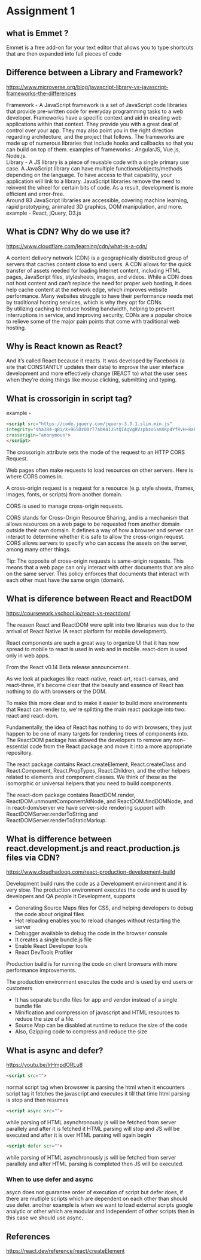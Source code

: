 # Assignment 1

## what is Emmet ?  

Emmet is a free add-on for your text editor that allows you to type shortcuts that are then expanded into full pieces of code

## Difference between a Library and Framework?

<https://www.microverse.org/blog/javascript-library-vs-javascript-frameworks-the-differences>  

Framework - A JavaScript framework is a set of JavaScript code libraries that provide pre-written code for everyday programming tasks to a web developer. Frameworks have a specific context and aid in creating web applications within that context. They provide you with a great deal of control over your app. They may also point you in the right direction regarding architecture, and the project that follows. The frameworks are made up of numerous libraries that include hooks and callbacks so that you can build on top of them. examples of frameworks : AngularJS, Vue.js, Node.js.  
Library -  A JS library is a piece of reusable code with a single primary use case. A JavaScript library can have multiple functions/objects/methods depending on the language. To have access to that capability, your application will link to a library. JavaScript libraries remove the need to reinvent the wheel for certain bits of code. As a result, development is more efficient and error-free.  
Around 83 JavaScript libraries are accessible, covering machine learning, rapid prototyping, animated 3D graphics, DOM manipulation, and more. example - React, jQuery, D3.js

## What is CDN? Why do we use it?

<https://www.cloudflare.com/learning/cdn/what-is-a-cdn/>

A content delivery network (CDN) is a geographically distributed group of servers that caches content close to end users. A CDN allows for the quick transfer of assets needed for loading Internet content, including HTML pages, JavaScript files, stylesheets, images, and videos. While a CDN does not host content and can’t replace the need for proper web hosting, it does help cache content at the network edge, which improves website performance. Many websites struggle to have their performance needs met by traditional hosting services, which is why they opt for CDNs.  
By utilizing caching to reduce hosting bandwidth, helping to prevent interruptions in service, and improving security, CDNs are a popular choice to relieve some of the major pain points that come with traditional web hosting.

## Why is React known as React?  

And it’s called React because it reacts. It was developed by Facebook (a site that CONSTANTLY updates their data) to improve the user interface development and more effectively change (REACT to) what the user sees when they’re doing things like mouse clicking, submitting and typing.

## What is crossorigin in script tag?

example -

```html
<script src="https://code.jquery.com/jquery-3.3.1.slim.min.js"
integrity="sha384-q8i/X+965DzO0rT7abK41JStQIAqVgRVzpbzo5smXKp4YfRvH+8abtTE1Pi6jizo"
crossorigin="anonymous">
</script>
```

The crossorigin attribute sets the mode of the request to an HTTP CORS Request.

Web pages often make requests to load resources on other servers. Here is where CORS comes in.

A cross-origin request is a request for a resource (e.g. style sheets, iframes, images, fonts, or scripts) from another domain.

CORS is used to manage cross-origin requests.

CORS stands for Cross-Origin Resource Sharing, and is a mechanism that allows resources on a web page to be requested from another domain outside their own domain. It defines a way of how a browser and server can interact to determine whether it is safe to allow the cross-origin request. CORS allows servers to specify who can access the assets on the server, among many other things.

Tip: The opposite of cross-origin requests is same-origin requests. This means that a web page can only interact with other documents that are also on the same server. This policy enforces that documents that interact with each other must have the same origin (domain).

## What is diference between React and ReactDOM

<https://coursework.vschool.io/react-vs-reactdom/>

The reason React and ReactDOM were split into two libraries was due to the arrival of React Native (A react platform for mobile development).

React components are such a great way to organize UI that it has now spread to mobile to react is used in web and in mobile. react-dom is used only in web apps.

From the React v0.14 Beta release announcement.

As we look at packages like react-native, react-art, react-canvas, and react-three, it's become clear that the beauty and essence of React has nothing to do with browsers or the DOM.

To make this more clear and to make it easier to build more environments that React can render to, we're splitting the main react package into two: react and react-dom.

Fundamentally, the idea of React has nothing to do with browsers, they just happen to be one of many targets for rendering trees of components into. The ReactDOM package has allowed the developers to remove any non-essential code from the React package and move it into a more appropriate repository.

The react package contains React.createElement, React.createClass and React.Component, React.PropTypes, React.Children, and the other helpers related to elements and component classes. We think of these as the isomorphic or universal helpers that you need to build components.

The react-dom package contains ReactDOM.render, ReactDOM.unmountComponentAtNode, and ReactDOM.findDOMNode, and in react-dom/server we have server-side rendering support with ReactDOMServer.renderToString and ReactDOMServer.renderToStaticMarkup.

## What is difference between react.development.js and react.production.js files via CDN?

<https://www.cloudhadoop.com/react-production-development-build>

Development build runs the code as a Development environment and it is very slow. The production environment executes the code and is used by developers and QA people It Development, supports

- Generating Source Maps files for CSS, and helping developers to debug the code about original files
- Hot reloading enables you to reload changes without restarting the server
- Debugger available to debug the code in the browser console
- It creates a single bundle.js file
- Enable React Developer tools
- React DevTools Profiler

Production build is for running the code on client browsers with more performance improvements.

The production environment executes the code and is used by end users or customers

- It has separate bundle files for app and vendor instead of a single bundle file
- Minification and compression of javascript and HTML resources to reduce the size of a file.
- Source Map can be disabled at runtime to reduce the size of the code
- Also, Gzipping code to compress and reduce the size

## What is async and defer?

<https://youtu.be/IrHmpdORLu8>

```html
<script src="">
```

normal script tag when browswer is parsing the html when it encounters script tag it fetches the javascript and executes it till that time html parsing is stop and then resumes

```html
<script async src="">
```

while parsing of HTML asynchronously js will be fetched from server parallely and after it is fetched it HTML parsing will stop and JS will be executed and after it is over HTML parsing will again begin

```html
<script defer scr="">
```

while parsing of HTML asynchronously js will be fetched from server parallely and after HTML parsing is completed then JS will be executed.

### When to use defer and async

asycn does not guarantee order of execution of script but defer does, if there are mutliple scripts which are dependent on each other than should use defer.
another example is when we want to load external scripts google analytic or other which are modular and independent of other scripts then in this case we should use async.  

## References

<https://react.dev/reference/react/createElement>
